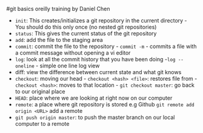 #git basics oreilly training by Daniel Chen

- `init`: This creates/initializes a git repository in the current directory
        - You should do this only once (no nested git repositories)
- `status`: This gives the current status of the git repository
- `add`: add the file to the staging area
- `commit`: commit the file to the repository
         - `commit -m` - commits a file with a commit message without opening a vi editor
- `log`: look at all the commit history that you have been doing
       -`log --oneline` - simple one line log view
- diff: view the difference between current state and what git knows
- `checkout`: moving our head
       - `checkout <hash> <file>`: restores file from <hash>
       - `checkout <hash>`: moves to that location
       - `git checkout master`: go back to our original place
- `HEAD`: place where we are looking at right now on our computer
- `remote`: a place where git repository is stored e.g Github
        `git remote add origin <URL>` add a remote
- `git push origin master`: to push the master branch on our local computer to a remote 

